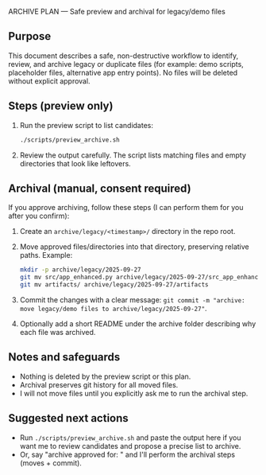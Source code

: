 ARCHIVE PLAN — Safe preview and archival for legacy/demo files

Purpose
-------
This document describes a safe, non-destructive workflow to identify, review, and archive legacy or duplicate files (for example: demo scripts, placeholder files, alternative app entry points). No files will be deleted without explicit approval.

Steps (preview only)
--------------------
1. Run the preview script to list candidates:

   ```bash
   ./scripts/preview_archive.sh
   ```

2. Review the output carefully. The script lists matching files and empty directories that look like leftovers.

Archival (manual, consent required)
----------------------------------
If you approve archiving, follow these steps (I can perform them for you after you confirm):

1. Create an `archive/legacy/<timestamp>/` directory in the repo root.
2. Move approved files/directories into that directory, preserving relative paths. Example:

   ```bash
   mkdir -p archive/legacy/2025-09-27
   git mv src/app_enhanced.py archive/legacy/2025-09-27/src_app_enhanced.py
   git mv artifacts/ archive/legacy/2025-09-27/artifacts
   ```

3. Commit the changes with a clear message: `git commit -m "archive: move legacy/demo files to archive/legacy/2025-09-27"`.

4. Optionally add a short README under the archive folder describing why each file was archived.

Notes and safeguards
--------------------
- Nothing is deleted by the preview script or this plan.
- Archival preserves git history for all moved files.
- I will not move files until you explicitly ask me to run the archival step.

Suggested next actions
----------------------
- Run `./scripts/preview_archive.sh` and paste the output here if you want me to review candidates and propose a precise list to archive.
- Or, say "archive approved for: <list>" and I'll perform the archival steps (moves + commit).
